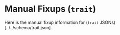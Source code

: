 # Manual Fixups (`trait`)

Here is the manual fixup information for (`trait` JSONs)[../../schema/trait.json].

